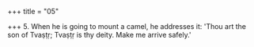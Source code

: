 +++
title = "05"

+++
5. When he is going to mount a camel, he addresses it: 'Thou art the son of Tvaṣṭṛ; Tvaṣṭṛ is thy deity. Make me arrive safely.'
